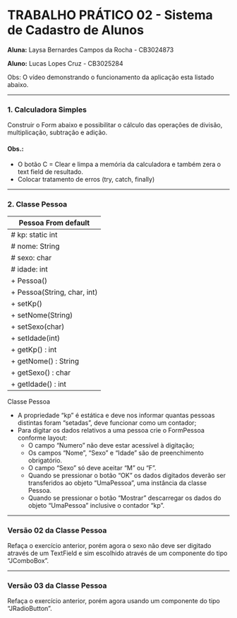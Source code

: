 # TRABALHO PRÁTICO 02 - Sistema de Cadastro de Alunos

**Aluna:** Laysa Bernardes Campos da Rocha - CB3024873 

**Aluno:** Lucas Lopes Cruz - CB3025284 

Obs: O vídeo demonstrando o funcionamento da aplicação esta listado abaixo.

---

### **1. Calculadora Simples**
Construir o Form abaixo e possibilitar o cálculo das operações de divisão, multiplicação, subtração e adição.

#### Obs.:
- O botão C = Clear e limpa a memória da calculadora e também zera o text field de resultado.
- Colocar tratamento de erros (try, catch, finally)

---

### **2. Classe Pessoa**

| Pessoa From default         |
|-----------------------------|
|# kp: static int             |
|# nome: String               |
|# sexo: char                 | 
|# idade: int                 |
|+ Pessoa()                   |
|+ Pessoa(String, char, int)  |
|+ setKp()                    |
|+ setNome(String)            |
|+ setSexo(char)              |
|+ setIdade(int)              |
|+ getKp() : int              |
|+ getNome() : String         |
|+ getSexo() : char           |
|+ getIdade() : int           |

Classe Pessoa
- A propriedade “kp” é estática e deve nos informar quantas pessoas distintas foram “setadas”, deve funcionar como um contador;
- Para digitar os dados relativos a uma pessoa crie o FormPessoa conforme layout:
  - O campo “Numero” não deve estar acessível à digitação;
  - Os campos “Nome”, “Sexo” e “Idade” são de preenchimento obrigatório.
  - O campo “Sexo” só deve aceitar “M” ou “F”.
  - Quando se pressionar o botão “OK” os dados digitados deverão ser transferidos ao objeto “UmaPessoa”, uma instância da classe Pessoa.
  - Quando se pressionar o botão “Mostrar” descarregar os dados do objeto “UmaPessoa” inclusive o contador “kp”.

---

### Versão 02 da Classe Pessoa
Refaça o exercício anterior, porém agora o sexo não deve ser digitado através de um TextField e sim escolhido através de um componente do tipo “JComboBox”.

---

### Versão 03 da Classe Pessoa
Refaça o exercício anterior, porém agora usando um componente do tipo “JRadioButton”.
